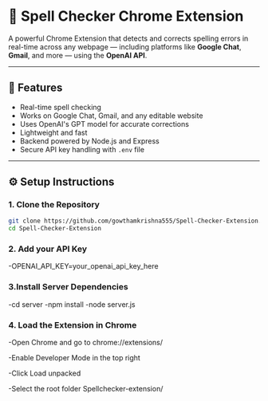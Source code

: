 # 📝 Spell Checker Chrome Extension

A powerful Chrome Extension that detects and corrects spelling errors in real-time across any webpage — including platforms like **Google Chat**, **Gmail**, and more — using the **OpenAI API**.

---

## 🚀 Features

- Real-time spell checking
- Works on Google Chat, Gmail, and any editable website
- Uses OpenAI's GPT model for accurate corrections
- Lightweight and fast
- Backend powered by Node.js and Express
- Secure API key handling with `.env` file

---

## ⚙️ Setup Instructions

### 1. Clone the Repository

```bash
git clone https://github.com/gowthamkrishna555/Spell-Checker-Extension.git
cd Spell-Checker-Extension
```

### 2. Add your API Key

-OPENAI_API_KEY=your_openai_api_key_here

### 3.Install Server Dependencies

-cd server
-npm install
-node server.js

### 4. Load the Extension in Chrome

-Open Chrome and go to chrome://extensions/

-Enable Developer Mode in the top right

-Click Load unpacked

-Select the root folder Spellchecker-extension/
